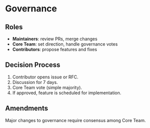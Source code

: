 
# Governance

## Roles
- **Maintainers**: review PRs, merge changes
- **Core Team**: set direction, handle governance votes
- **Contributors**: propose features and fixes

## Decision Process
1. Contributor opens issue or RFC.
2. Discussion for 7 days.
3. Core Team vote (simple majority).
4. If approved, feature is scheduled for implementation.

## Amendments
Major changes to governance require consensus among Core Team.
